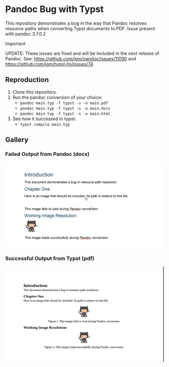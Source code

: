 # Pandoc Bug with Typst

This repository demonstrates a bug in the way that Pandoc resolves resource paths when converting Typst documents to PDF.
Issue present with pandoc 3.7.0.2

> [!IMPORTANT]  
> UPDATE: These issues are fixed and will be included in the next release of Pandoc.
> See: https://github.com/jgm/pandoc/issues/11090 and https://github.com/jgm/typst-hs/issues/74

## Reproduction

1. Clone this repository.
2. Run the pandoc conversion of your choice:
   - `pandoc main.typ -f typst -s -o main.pdf`
   - `pandoc main.typ -f typst -s -o main.docx`
   - `pandoc main.typ -f typst -s -o main.html`
3. See how it successed in typst:
   - `typst compile main.typ`


## Gallery

### Failed Output from Pandoc (docx)
![alt text](/images/fail_docx.png)

### Successful Output from Typst (pdf)
![alt text](/images/success_pdf.png)
